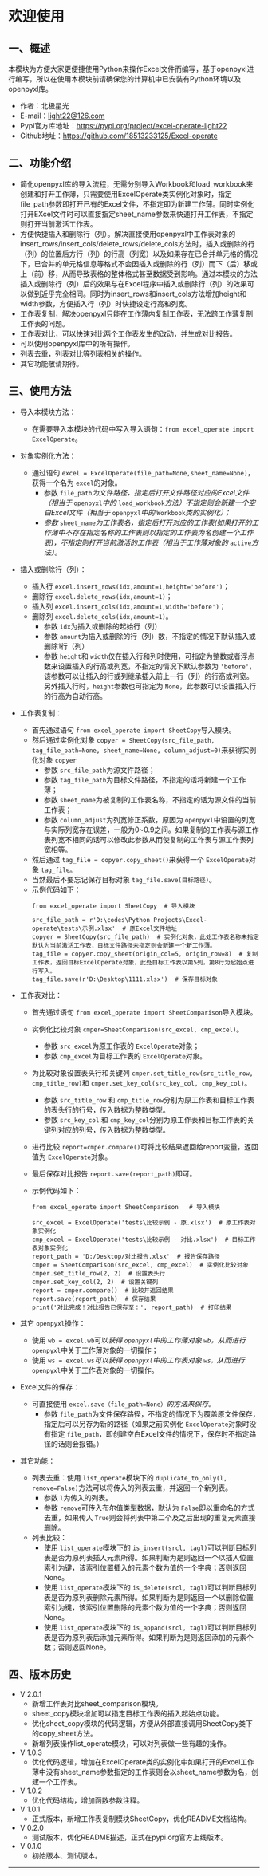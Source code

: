 # 欢迎使用

## 一、概述

本模块为方便大家更便捷使用Python来操作Excel文件而编写，基于openpyxl进行编写，所以在使用本模块前请确保您的计算机中已安装有Python环境以及openpyxl库。

+ 作者：北极星光
+ E-mail：light22@126.com
+ Pypi官方库地址：https://pypi.org/project/excel-operate-light22
+ Github地址：https://github.com/18513233125/Excel-operate

## 二、功能介绍

+ 简化openpyxl库的导入流程，无需分别导入Workbook和load_workbook来创建和打开工作薄，只需要使用ExcelOperate类实例化对象时，指定file_path参数即打开已有的Excel文件，不指定即为新建工作薄。同时实例化打开EXcel文件时可以直接指定sheet_name参数来快速打开工作表，不指定则打开当前激活工作表。
+ 方便快捷插入和删除行（列）。解决直接使用openpyxl中工作表对象的insert_rows/insert_cols/delete_rows/delete_cols方法时，插入或删除的行（列）的位置后方行（列）的行高（列宽）以及如果存在已合并单元格的情况下，已合并的单元格信息等格式不会因插入或删除的行（列）而下（后）移或上（前）移，从而导致表格的整体格式甚至数据受到影响。通过本模块的方法插入或删除行（列）后的效果与在Excel程序中插入或删除行（列）的效果可以做到近乎完全相同。同时为insert_rows和insert_cols方法增加height和width参数，方便插入行（列）时快捷设定行高和列宽。
+ 工作表复制，解决openpyxl只能在工作薄内复制工作表，无法跨工作薄复制工作表的问题。
+ 工作表对比，可以快速对比两个工作表发生的改动，并生成对比报告。
+ 可以使用openpyxl库中的所有操作。
+ 列表去重，列表对比等列表相关的操作。
+ 其它功能敬请期待。

## 三、使用方法

+ 导入本模块方法：

  + 在需要导入本模块的代码中写入导入语句：`from excel_operate import ExcelOperate`。
+ 对象实例化方法：

  + 通过语句 `excel = ExcelOperate(file_path=None,sheet_name=None)`，获得一个名为 `excel`的对象。
    + 参数 `file_path`*为文件路径，指定后打开文件路径对应的Excel文件（相当于* `openpyxl`*中的* `load_workbook`*方法）不指定则会新建一个空白Excel文件（相当于* `openpyxl`*中的* `Workbook`*类的实例化）；*
    + *参数* `sheet_name`*为工作表名，指定后打开对应的工作表(如果打开的工作薄中不存在指定名称的工作表则以指定的工作表为名创建一个工作表)，不指定则打开当前激活的工作表（相当于工作薄对象的* `active`*方法）。*
+ 插入或删除行（列）：

  + 插入行 `excel.insert_rows(idx,amount=1,height='before')`；
  + 删除行 `excel.delete_rows(idx,amount=1)`；
  + 插入列 `excel.insert_cols(idx,amount=1,width='before')`；
  + 删除列 `excel.delete_cols(idx,amount=1)`。
    + 参数 `idx`为插入或删除的起始行（列）
    + 参数 `amount`为插入或删除的行（列）数，不指定的情况下默认插入或删除1行（列）
    + 参数 `height`和 `width`仅在插入行和列时使用，可指定为整数或者浮点数来设置插入的行高或列宽，不指定的情况下默认参数为 `'before'`，该参数可以让插入的行或列继承插入前上一行（列）的行高或列宽。另外插入行时，`height`参数也可指定为 `None`，此参数可以设置插入行的行高为自动行高。
+ 工作表复制：

  + 首先通过语句 `from excel_operate import SheetCopy`导入模块。
  + 然后通过实例化对象 `copyer = SheetCopy(src_file_path, tag_file_path=None, sheet_name=None, column_adjust=0)`来获得实例化对象 `copyer`
    + 参数 `src_file_path`为源文件路径；
    + 参数 `tag_file_path`为目标文件路径，不指定的话将新建一个工作薄；
    + 参数 `sheet_name`为被复制的工作表名称，不指定的话为源文件的当前工作表；
    + 参数 `column_adjust`为列宽修正系数，原因为 `openpyxl`中设置的列宽与实际列宽存在误差，一般为0~0.9之间。如果复制的工作表与源工作表列宽不相同的话可以修改此参数从而使复制的工作表与源工作表列宽相等。
  + 然后通过 `tag_file = copyer.copy_sheet()`来获得一个 `ExcelOperate`对象 `tag_file`。
  + 当然最后不要忘记保存目标对象 `tag_file.save(目标路径)`。
  + 示例代码如下：
    ```
    from excel_operate import SheetCopy  # 导入模块

    src_file_path = r'D:\codes\Python Projects\Excel-operate\tests\示例.xlsx'  # 原Excel文件地址
    copyer = SheetCopy(src_file_path)  # 实例化对象，此处工作表名称未指定默认为当前激活工作表，目标文件路径未指定则会新建一个新工作薄。
    tag_file = copyer.copy_sheet(origin_col=5, origin_row=8)  # 复制工作表，返回目标ExcelOperate对象，此处目标工作表以第5列，第8行为起始点进行写入。
    tag_file.save(r'D:\Desktop\1111.xlsx')  # 保存目标对象
    ```
+ 工作表对比：

  + 首先通过语句 `from excel_operate import SheetComparison`导入模块。
  + 实例化比较对象 `cmper=SheetComparison(src_excel, cmp_excel)`。

    + 参数 `src_excel`为原工作表的 `ExcelOperate`对象；
    + 参数 `cmp_excel`为目标工作表的 `ExcelOperate`对象。
  + 为比较对象设置表头行和关键列 `cmper.set_title_row(src_title_row, cmp_title_row)`和 `cmper.set_key_col(src_key_col, cmp_key_col)`。

    + 参数 `src_title_row` 和 `cmp_title_row`分别为原工作表和目标工作表的表头行的行号，传入数据为整数类型。
    + 参数 `src_key_col` 和 `cmp_key_col`分别为原工作表和目标工作表的关键列对应的列号，传入数据为整数类型。
  + 进行比较 `report=cmper.compare()`可将比较结果返回给report变量，返回值为 `ExcelOperate`对象。
  + 最后保存对比报告 `report.save(report_path)`即可。
  + 示例代码如下：

    ```
    from excel_operate import SheetComparison   # 导入模块

    src_excel = ExcelOperate('tests\比较示例 - 原.xlsx')  # 原工作表对象实例化
    cmp_excel = ExcelOperate('tests\比较示例 - 对比.xlsx')  # 目标工作表对象实例化
    report_path = 'D:/Desktop/对比报告.xlsx'  # 报告保存路径
    cmper = SheetComparison(src_excel, cmp_excel)  # 实例化比较对象
    cmper.set_title_row(2, 2)  # 设置表头行
    cmper.set_key_col(2, 2)  # 设置关键列
    report = cmper.compare()  # 比较并返回结果
    report.save(report_path)  # 保存结果
    print('对比完成！对比报告已保存至：', report_path)  # 打印结果
    ```
+ 其它 `openpyxl`操作：

  + 使用 `wb = excel.wb`可以*获得 `openpyxl`中的工作薄对象 `wb`，从而进行* `openpyxl`中关于工作薄对象的一切操作；
  + 使用 `ws = excel.ws`*可以获得 `openpyxl`中的工作表对象 `ws，`从而进行* `openpyxl`中关于工作表对象的一切操作。
+ Excel文件的保存：

  + 可直接使用 `excel.save（file_path=None）`*的方法来保存。*
    + 参数 `file_path`为文件保存路径，不指定的情况下为覆盖原文件保存，指定后可以另存为新的路径（如果之前实例化 `ExcelOperate`对象时没有指定 `file_path`，即创建空白Excel文件的情况下，保存时不指定路径的话则会报错。）
+ 其它功能：

  + 列表去重：使用 `list_operate`模块下的 `duplicate_to_only(l, remove=False)`方法可以将传入的列表去重，并返回一个新列表。
    + 参数 `l`为传入的列表。
    + 参数 `remove`可传入布尔值类型数据，默认为 `False`即以重命名的方式去重，如果传入 `True`则会将列表中第二个及之后出现的重复元素直接删除。
  + 列表比较：
    + 使用 `list_operate`模块下的 `is_insert(srcl, tagl)`可以判断目标列表是否为原列表插入元素所得。如果判断为是则返回一个以插入位置索引为键，该索引位置插入的元素个数为值的一个字典；否则返回None。
    + 使用 `list_operate`模块下的 `is_delete(srcl, tagl)`可以判断目标列表是否为原列表删除元素所得。如果判断为是则返回一个以删除位置索引为键，该索引位置删除的元素个数为值的一个字典；否则返回None。
    + 使用 `list_operate`模块下的 `is_appand(srcl, tagl)`可以判断目标列表是否为原列表后添加元素所得。如果判断为是则返回添加的元素个数；否则返回None。

## 四、版本历史

+ V 2.0.1
  + 新增工作表对比sheet_comparison模块。
  + sheet_copy模块增加可以指定目标工作表的插入起始点功能。
  + 优化sheet_copy模块的代码逻辑，方便从外部直接调用SheetCopy类下的copy_sheet方法。
  + 新增列表操作list_operate模块，可以对列表做一些有趣的操作。
+ V 1.0.3
  + 优化代码逻辑，增加在ExcelOperate类的实例化中如果打开的Excel工作薄中没有sheet_name参数指定的工作表则会以sheet_name参数为名，创建一个工作表。
+ V 1.0.2
  + 优化代码结构，增加函数参数注释。
+ V 1.0.1
  + 正式版本，新增工作表复制模块SheetCopy，优化README文档结构。
+ V 0.2.0
  + 测试版本，优化README描述，正式在pypi.org官方上线版本。
+ V 0.1.0
  + 初始版本、测试版本。

---
